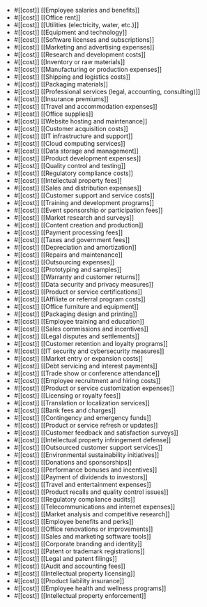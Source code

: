 
- #[[cost]]  [[Employee salaries and benefits]]
- #[[cost]]  [[Office rent]]
- #[[cost]]  [[Utilities (electricity, water, etc.)]]
- #[[cost]]  [[Equipment and technology]]
- #[[cost]]  [[Software licenses and subscriptions]]
- #[[cost]]  [[Marketing and advertising expenses]]
- #[[cost]]  [[Research and development costs]]
- #[[cost]]  [[Inventory or raw materials]]
- #[[cost]]  [[Manufacturing or production expenses]]
- #[[cost]]  [[Shipping and logistics costs]]
- #[[cost]]  [[Packaging materials]]
- #[[cost]]  [[Professional services (legal, accounting, consulting)]]
- #[[cost]]  [[Insurance premiums]]
- #[[cost]]  [[Travel and accommodation expenses]]
- #[[cost]]  [[Office supplies]]
- #[[cost]]  [[Website hosting and maintenance]]
- #[[cost]]  [[Customer acquisition costs]]
- #[[cost]]  [[IT infrastructure and support]]
- #[[cost]]  [[Cloud computing services]]
- #[[cost]]  [[Data storage and management]]
- #[[cost]]  [[Product development expenses]]
- #[[cost]]  [[Quality control and testing]]
- #[[cost]]  [[Regulatory compliance costs]]
- #[[cost]]  [[Intellectual property fees]]
- #[[cost]]  [[Sales and distribution expenses]]
- #[[cost]]  [[Customer support and service costs]]
- #[[cost]]  [[Training and development programs]]
- #[[cost]]  [[Event sponsorship or participation fees]]
- #[[cost]]  [[Market research and surveys]]
- #[[cost]]  [[Content creation and production]]
- #[[cost]]  [[Payment processing fees]]
- #[[cost]]  [[Taxes and government fees]]
- #[[cost]]  [[Depreciation and amortization]]
- #[[cost]]  [[Repairs and maintenance]]
- #[[cost]]  [[Outsourcing expenses]]
- #[[cost]]  [[Prototyping and samples]]
- #[[cost]]  [[Warranty and customer returns]]
- #[[cost]]  [[Data security and privacy measures]]
- #[[cost]]  [[Product or service certifications]]
- #[[cost]]  [[Affiliate or referral program costs]]
- #[[cost]]  [[Office furniture and equipment]]
- #[[cost]]  [[Packaging design and printing]]
- #[[cost]]  [[Employee training and education]]
- #[[cost]]  [[Sales commissions and incentives]]
- #[[cost]]  [[Legal disputes and settlements]]
- #[[cost]]  [[Customer retention and loyalty programs]]
- #[[cost]]  [[IT security and cybersecurity measures]]
- #[[cost]]  [[Market entry or expansion costs]]
- #[[cost]]  [[Debt servicing and interest payments]]
- #[[cost]]  [[Trade show or conference attendance]]
- #[[cost]]  [[Employee recruitment and hiring costs]]
- #[[cost]]  [[Product or service customization expenses]]
- #[[cost]]  [[Licensing or royalty fees]]
- #[[cost]]  [[Translation or localization services]]
- #[[cost]]  [[Bank fees and charges]]
- #[[cost]]  [[Contingency and emergency funds]]
- #[[cost]]  [[Product or service refresh or updates]]
- #[[cost]]  [[Customer feedback and satisfaction surveys]]
- #[[cost]]  [[Intellectual property infringement defense]]
- #[[cost]]  [[Outsourced customer support services]]
- #[[cost]]  [[Environmental sustainability initiatives]]
- #[[cost]]  [[Donations and sponsorships]]
- #[[cost]]  [[Performance bonuses and incentives]]
- #[[cost]]  [[Payment of dividends to investors]]
- #[[cost]]  [[Travel and entertainment expenses]]
- #[[cost]]  [[Product recalls and quality control issues]]
- #[[cost]]  [[Regulatory compliance audits]]
- #[[cost]]  [[Telecommunications and internet expenses]]
- #[[cost]]  [[Market analysis and competitive research]]
- #[[cost]]  [[Employee benefits and perks]]
- #[[cost]]  [[Office renovations or improvements]]
- #[[cost]]  [[Sales and marketing software tools]]
- #[[cost]]  [[Corporate branding and identity]]
- #[[cost]]  [[Patent or trademark registrations]]
- #[[cost]]  [[Legal and patent filings]]
- #[[cost]]  [[Audit and accounting fees]]
- #[[cost]]  [[Intellectual property licensing]]
- #[[cost]]  [[Product liability insurance]]
- #[[cost]]  [[Employee health and wellness programs]]
- #[[cost]]  [[Intellectual property enforcement]]











